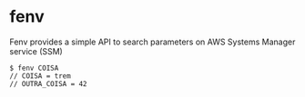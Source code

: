 # fenv

Fenv provides a simple API to search parameters on AWS Systems Manager service (SSM)

  ```
  $ fenv COISA
  // COISA = trem
  // OUTRA_COISA = 42
  ```
